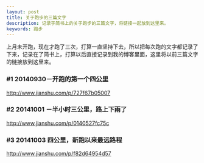 ```yaml
---
layout: post
title: 关于跑步的三篇文字
description: 记录于简书上的关于跑步的三篇文字，将链接一起放到这里来。
keywords: 跑步
---
```

上月未开跑，现在才跑了三次，打算一直坚持下去，所以把每次跑的文字都记录了下来，记录在了简书上，打算以后直接记录到我的博客里面，这里将以前三篇文字的链接放到这里来。

### #1 20140930－开跑的第一个四公里
<http://www.jianshu.com/p/727f67b05007>

### #2 20141001 －半小时三公里，路上下雨了
<http://www.jianshu.com/p/0140527fc75c>

### #3 20141003 四公里，新跑以来最远路程
<http://www.jianshu.com/p/f82d64954d57>

